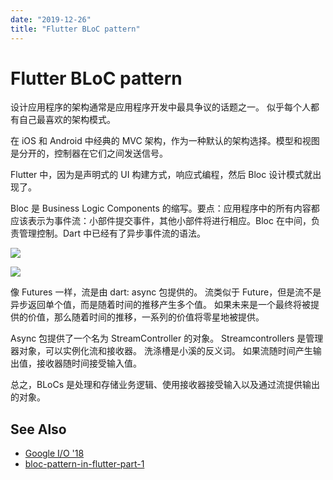 ```yaml
---
date: "2019-12-26"
title: "Flutter BLoC pattern"
---
```


# Flutter BLoC pattern

设计应用程序的架构通常是应用程序开发中最具争议的话题之一。 似乎每个人都有自己最喜欢的架构模式。

在 iOS 和 Android 中经典的 MVC 架构，作为一种默认的架构选择。模型和视图是分开的，控制器在它们之间发送信号。

Flutter 中，因为是声明式的 UI 构建方式，响应式编程，然后 Bloc 设计模式就出现了。

Bloc 是 Business Logic Components 的缩写。要点：应用程序中的所有内容都应该表示为事件流：小部件提交事件，其他小部件将进行相应。Bloc 在中间，负责管理控制。Dart 中已经有了异步事件流的语法。

![](https://blog-1253737552.cos.ap-chengdu.myqcloud.com/03-BLoC-layers-1.png)

![](https://blog-1253737552.cos.ap-chengdu.myqcloud.com/04-BLoC-diagram-1.png)

像 Futures 一样，流是由 dart: async 包提供的。 流类似于 Future，但是流不是异步返回单个值，而是随着时间的推移产生多个值。 如果未来是一个最终将被提供的价值，那么随着时间的推移，一系列的价值将零星地被提供。

Async 包提供了一个名为 StreamController 的对象。 Streamcontrollers 是管理器对象，可以实例化流和接收器。 洗涤槽是小溪的反义词。 如果流随时间产生输出值，接收器随时间接受输入值。

总之，BLoCs 是处理和存储业务逻辑、使用接收器接受输入以及通过流提供输出的对象。

## See Also

- [Google I/O '18](https://www.youtube.com/watch?v=RS36gBEp8OI)
- [bloc-pattern-in-flutter-part-1](http://flutterdevs.com/blog/bloc-pattern-in-flutter-part-1/)
